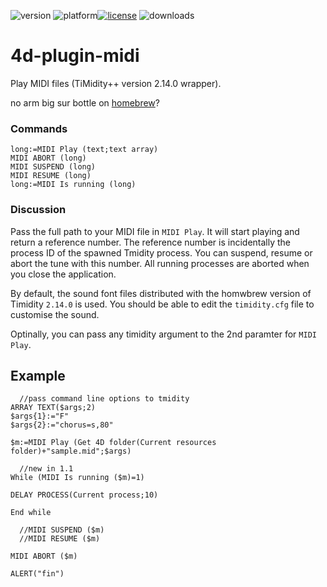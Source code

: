 ![version](https://img.shields.io/badge/version-17%2B-3E8B93)
![platform](https://img.shields.io/static/v1?label=platform&message=mac-intel%20|%20mac-arm%20|%20win-64&color=blue)[![license](https://img.shields.io/github/license/miyako/4d-plugin-midi)](LICENSE)
![downloads](https://img.shields.io/github/downloads/miyako/4d-plugin-midi/total)

# 4d-plugin-midi
Play MIDI files (TiMidity++ version 2.14.0 wrapper).

no arm big sur bottle on [homebrew](https://formulae.brew.sh/formula/timidity)?

### Commands

```4d
long:=MIDI Play (text;text array)
MIDI ABORT (long)
MIDI SUSPEND (long)
MIDI RESUME (long)
long:=MIDI Is running (long)
```

### Discussion

Pass the full path to your MIDI file in ``MIDI Play``. It will start playing and return a reference number. The reference number is incidentally the process ID of the spawned Tmidity process. You can suspend, resume or abort the tune with this number. All running processes are aborted when you close the application.

By default, the sound font files distributed with the homwbrew version of Timidity ``2.14.0`` is used. You should be able to edit the ``timidity.cfg`` file to customise the sound. 

Optinally, you can pass any timidity argument to the 2nd paramter for ``MIDI Play``.

Example
---

```4d
  //pass command line options to tmidity 
ARRAY TEXT($args;2)
$args{1}:="F"
$args{2}:="chorus=s,80"

$m:=MIDI Play (Get 4D folder(Current resources folder)+"sample.mid";$args)

  //new in 1.1
While (MIDI Is running ($m)=1)

DELAY PROCESS(Current process;10)

End while 

  //MIDI SUSPEND ($m)
  //MIDI RESUME ($m)

MIDI ABORT ($m)

ALERT("fin")
```
